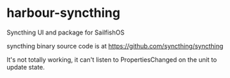 harbour-syncthing
=================

Syncthing UI and package for SailfishOS

syncthing binary source code is at https://github.com/syncthing/syncthing

It's not totally working, it can't listen to PropertiesChanged on the unit to update state.
